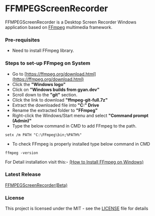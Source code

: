 ﻿# FFMPEGScreenRecorder
FFMPEGScreenRecorder is a Desktop Screen Recorder Windows application based on [FFmpeg](https://www.ffmpeg.org/) multimedia framework.

### Pre-requisites
* Need to install FFmpeg library.

### Steps to set-up FFmpeg on System
* Go to [https://ffmpeg.org/download.html](https://ffmpeg.org/download.html)
* Click the <b>"Windows logo"</b>
* Click on <b>"Windows builds from gyan.dev"</b>
* Scroll down to the <b>"git"</b> section.
* Click the link to download <b>"ffmpeg-git-full.7z"</b>
* Extract the downloaded file into <b>"C:\" Drive</b>
* Rename the extracted folder to <b>"FFmpeg"</b>
* Right-click the Windows/Start menu and select <b>"Command prompt (Admin)"</b>
* Type the below command in CMD to add FFmpeg to the path.
```
setx /m PATH "C:\FFmpeg\bin;%PATH%"
```
* To check FFmpeg is properly installed type below command in CMD
```
ffmpeg -version
```
For Detail installation visit this:- [(How to Install FFmpeg on Windows)](https://www.wikihow.com/Install-FFmpeg-on-Windows)  

### Latest Release
[FFMPEGScreenRecorder(Beta)](https://github.com/Hardik0707/FFMPEGScreenRecorder/releases/tag/v0.1)

### License
This project is licensed under the MIT - see the [LICENSE](./LICENSE) file for details